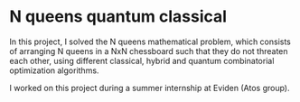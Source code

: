 # N queens quantum classical
In this project, I solved the N queens mathematical problem, which consists of arranging N queens in a NxN chessboard such that they do not threaten each other, using different classical, hybrid and quantum combinatorial optimization algorithms.

I worked on this project during a summer internship at Eviden (Atos group).
